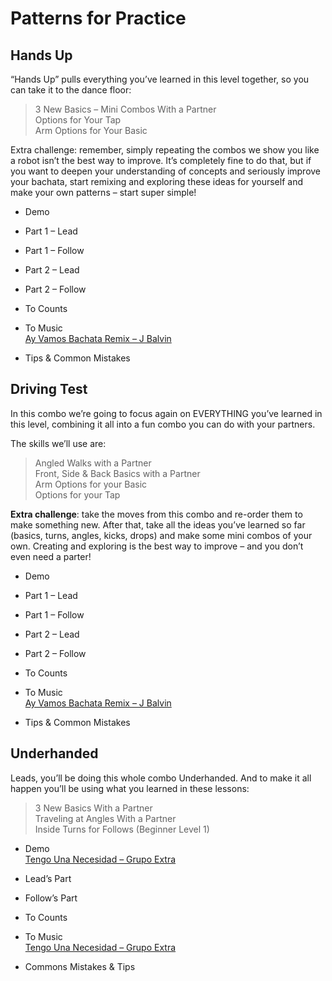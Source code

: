 # Patterns for Practice

## Hands Up
“Hands Up” pulls everything you’ve learned in this level together, so you can take it to the dance floor:

> 3 New Basics – Mini Combos With a Partner
> <br>Options for Your Tap
> <br>Arm Options for Your Basic

Extra challenge: remember, simply repeating the combos we show you like a robot isn’t the best way to improve. It’s completely fine to do that, but if you want to deepen your understanding of concepts and seriously improve your bachata, start remixing and exploring these ideas for yourself and make your own patterns – start super simple!

* Demo
* Part 1 – Lead
* Part 1 – Follow
* Part 2 – Lead
* Part 2 – Follow
* To Counts
* To Music
<br>[Ay Vamos Bachata Remix – J Balvin](https://www.youtube.com/watch?v=dWZbvOy2dFs)

* Tips & Common Mistakes

## Driving Test

In this combo we’re going to focus again on EVERYTHING you’ve learned in this level, combining it all into a fun combo you can do with your partners.

The skills we’ll use are:

> Angled Walks with a Partner
> <br>Front, Side & Back Basics with a Partner
> <br>Arm Options for your Basic
> <br>Options for your Tap

**Extra challenge**: take the moves from this combo and re-order them to make something new. After that, take all the ideas you’ve learned so far (basics, turns, angles, kicks, drops) and make some mini combos of your own. Creating and exploring is the best way to improve – and you don’t even need a parter!

* Demo
* Part 1 – Lead
* Part 1 – Follow
* Part 2 – Lead
* Part 2 – Follow
* To Counts
* To Music
<br>[Ay Vamos Bachata Remix – J Balvin](https://www.youtube.com/watch?v=dWZbvOy2dFs)

* Tips & Common Mistakes

## Underhanded

Leads, you’ll be doing this whole combo Underhanded. And to make it all happen you’ll be using what you learned in these lessons:

> 3 New Basics With a Partner
> <br>Traveling at Angles With a Partner
> <br>Inside Turns for Follows (Beginner Level 1)

* Demo
<br>[Tengo Una Necesidad – Grupo Extra](https://www.youtube.com/watch?v=nKN8tTN-_O0)

* Lead’s Part
* Follow’s Part
* To Counts
* To Music
<br>[Tengo Una Necesidad – Grupo Extra](https://www.youtube.com/watch?v=nKN8tTN-_O0)

* Commons Mistakes & Tips
